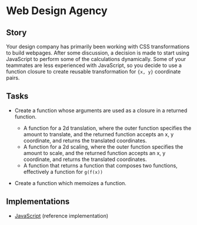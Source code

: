 # Web Design Agency

## Story

Your design company has primarily been working with CSS transformations to build webpages. After some discussion, a decision is made
to start using JavaScript to perform some of the calculations dynamically. Some of your teammates are less experienced with JavaScript,
so you decide to use a function closure to create reusable transformation for `{x, y}` coordinate pairs.

## Tasks

- Create a function whose arguments are used as a closure in a returned function.

  - A function for a 2d translation, where the outer function specifies the amount to translate, and the returned function accepts an x, y coordinate, and returns the translated coordinates.
  - A function for a 2d scaling, where the outer function specifies the amount to scale, and the returned function accepts an x, y coordinate, and returns the translated coordinates.
  - A function that returns a function that composes two functions, effectively a function for `g(f(x))`

- Create a function which memoizes a function.

## Implementations

- [JavaScript][implementation-javascript] (reference implementation)

[implementation-javascript]: ../../languages/javascript/exercises/concept/closures/.docs/instructions.md
